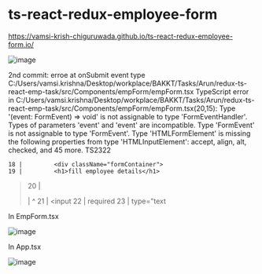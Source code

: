 # ts-react-redux-employee-form

https://vamsi-krish-chiguruwada.github.io/ts-react-redux-employee-form.io/


![image](https://user-images.githubusercontent.com/46754181/111542690-127ea300-8798-11eb-881a-af4ad4972813.png)


2nd commit:
  erroe at onSubmit event type
  C:/Users/vamsi.krishna/Desktop/workplace/BAKKT/Tasks/Arun/redux-ts-react-emp-task/src/Components/empForm/empForm.tsx
TypeScript error in C:/Users/vamsi.krishna/Desktop/workplace/BAKKT/Tasks/Arun/redux-ts-react-emp-task/src/Components/empForm/empForm.tsx(20,15):
Type '(event: FormEvent<HTMLInputElement>) => void' is not assignable to type 'FormEventHandler<HTMLFormElement>'.
  Types of parameters 'event' and 'event' are incompatible.
    Type 'FormEvent<HTMLFormElement>' is not assignable to type 'FormEvent<HTMLInputElement>'.
      Type 'HTMLFormElement' is missing the following properties from type 'HTMLInputElement': accept, align, alt, checked, and 45 more.  TS2322

    18 |         <div className="formContainer">
    19 |         <h1>fill employee details</h1>
  > 20 |         <form onSubmit={this.props.handleSubmit}>
       |               ^
    21 |           <input
    22 |             required
    23 |             type="text
      



In EmpForm.tsx

![image](https://user-images.githubusercontent.com/46754181/111534195-ba42a380-878d-11eb-8390-94bcddce5eb6.png)

In App.tsx

![image](https://user-images.githubusercontent.com/46754181/111534445-01c92f80-878e-11eb-948c-b0374ccb45da.png)
